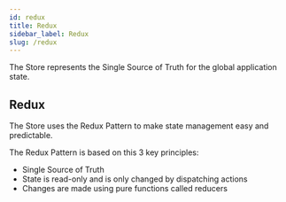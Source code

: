 ```yaml
---
id: redux
title: Redux
sidebar_label: Redux
slug: /redux
---
```


The Store represents the Single Source of Truth for the global application state.

## Redux

The Store uses the Redux Pattern to make state management easy and predictable.

The Redux Pattern is based on this 3 key principles:

-   Single Source of Truth
-   State is read-only and is only changed by dispatching actions
-   Changes are made using pure functions called reducers

